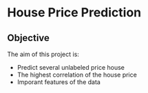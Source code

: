 # House Price Prediction

## Objective
The aim of this project is:
- Predict several unlabeled price house
- The highest correlation of the house price
- Imporant features of the data 
